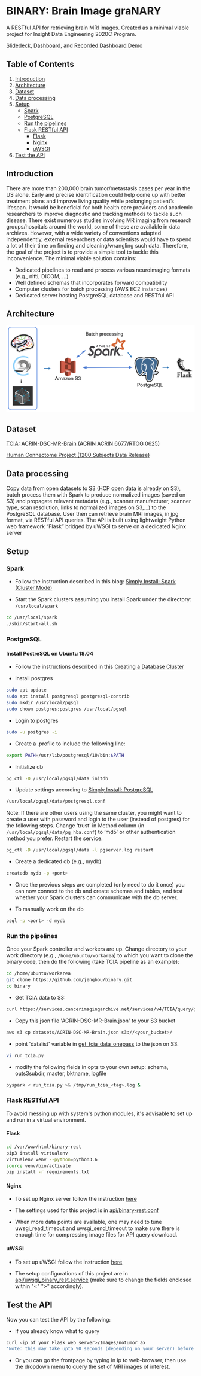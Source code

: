 # **BINARY**: **B**rain **I**mage gra**NARY**

A RESTful API for retrieving brain MRI images.
Created as a minimal viable project for Insight Data Engineering 2020C Program.

[Slidedeck](https://docs.google.com/presentation/d/1ShotzCn2B91CGUAytyrXWHlO4DAl6ki5O5ffQ0Es4KM/edit?usp=sharing),
[Dashboard](http://dataengexpspace.club/), and
[Recorded Dashboard Demo](https://drive.google.com/file/d/1_vzOEVLNmw7Ot4VaZr_nCgF3hSA2DZ8i/view?usp=sharing)

## Table of Contents
1. [Introduction](README.md#Introduction)
1. [Architecture](README.md#Architecture)
1. [Dataset](README.md#Dataset)
1. [Data processing](README.md#Data-processing)
1. [Setup](README.md#Setup)
    - [Spark](README.md#Spark)
    - [PostgreSQL](README.md#PostgreSQL)
    - [Run the pipelines](README.md#Run-the-pipelines)
    - [Flask RESTful API](README.md#Flask-RESTful-API)
        - [Flask](README.md#Flask)
        - [Nginx](README.md#Nginx)
        - [uWSGI](README.md#uWSGI)
1. [Test the API](README.md#Test-the-API)

## Introduction

There are more than 200,000 brain tumor/metastasis cases per year in the US alone.
Early and precise identification could help come up with better treatment plans and improve living quality while prolonging patient’s lifespan.
It would be beneficial for both health care providers and academic researchers to improve diagnostic and tracking methods to tackle such disease.
There exist numerous studies involving MR imaging from research groups/hospitals around the world, some of these are available in data archives.
However, with a wide variety of conventions adapted independently, external researchers or data scientists would have to spend a lot of their time on finding and cleaning/wrangling such data.
Therefore, the goal of the project is to provide a simple tool to tackle this inconvenience.
The minimal viable solution contains:
* Dedicated pipelines to read and process various neuroimaging formats (e.g., nifti, DICOM, ...)
* Well defined schemas that incorporates forward compatibility
* Computer clusters for batch processing (AWS EC2 instances)
* Dedicated server hosting PostgreSQL database and RESTful API

## Architecture

![arch](https://raw.githubusercontent.com/jengbou/binary/master/images/architecture.png)

## Dataset
[TCIA: ACRIN-DSC-MR-Brain (ACRIN ACRIN 6677/RTOG 0625)](https://wiki.cancerimagingarchive.net/pages/viewpage.action?pageId=50135264#50135264a6b63241cb4843a291c45ef8a62d2073)

[Human Connectome Project (1200 Subjects Data Release)](https://humanconnectome.org/study/hcp-young-adult/document/1200-subjects-data-release)

## Data processing

Copy data from open datasets to S3 (HCP open data is already on S3), batch process them with Spark to produce normalized images (saved on S3) and propagate relevant metadata (e.g., scanner manufacturer, scanner type, scan resolution, links to normalized images on S3,...) to the PostgreSQL database.
User then can retrieve brain MRI images, in jpg format, via RESTful API queries.
The API is built using lightweight Python web framework “Flask” bridged by uWSGI to serve on a dedicated Nginx server

## Setup


### Spark

* Follow the instruction described in this blog: [Simply Install: Spark (Cluster Mode)](https://blog.insightdatascience.com/simply-install-spark-cluster-mode-341843a52b88)

* Start the Spark clusters assuming you install Spark under the directory: `/usr/local/spark`

```bash
cd /usr/local/spark
./sbin/start-all.sh
```
### PostgreSQL

#### Install PostreSQL on Ubuntu 18.04
* Follow the instructions described in this [Creating a Database Cluster](https://www.postgresql.org/docs/12/creating-cluster.html)

* Install postgres
```bash
sudo apt update
sudo apt install postgresql postgresql-contrib
sudo mkdir /usr/local/pgsql
sudo chown postgres:postgres /usr/local/pgsql
```


* Login to postgres
```bash
sudo -u postgres -i
```


* Create a .profile to include the following line:
```bash
export PATH=/usr/lib/postgresql/10/bin:$PATH
```


* Initialize db
```bash
pg_ctl -D /usr/local/pgsql/data initdb
```


* Update settings according to [Simply Install: PostgreSQL](https://blog.insightdatascience.com/simply-install-postgresql-58c1e4ebf252)
```bash
/usr/local/pgsql/data/postgresql.conf
```

Note: If there are other users using the same cluster,
you might want to create a user with password and login to the user (instead of postgres) for the following steps.
Change ‘trust’ in Method column (in `/usr/local/pgsql/data/pg_hba.conf`) to ‘md5’ or other authentication method you prefer.
Restart the service.

```bash
pg_ctl -D /usr/local/pgsql/data -l pgserver.log restart
```


* Create a dedicated db (e.g., mydb)
```bash
createdb mydb -p <port>
```


* Once the previous steps are completed (only need to do it once) you can now connect to the db and create schemas and tables, and test whether your Spark clusters can communicate with the db server.


* To manually work on the db
```bash
psql -p <port> -d mydb
```



### Run the pipelines

Once your Spark controller and workers are up. Change directory to your work directory (e.g., `/home/ubuntu/workarea`) to which you want to clone the binary code, then do the following (take TCIA pipeline as an example):

```bash
cd /home/ubuntu/workarea
git clone https://github.com/jengbou/binary.git
cd binary
```
* Get TCIA data to S3:
```bash
curl https://services.cancerimagingarchive.net/services/v4/TCIA/query/getSeries?Collection=ACRIN-DSC-MR-Brain\&format=json -o datasets/ACRIN-DSC-MR-Brain.json
```
* Copy this json file 'ACRIN-DSC-MR-Brain.json' to your S3 bucket
```bash
aws s3 cp datasets/ACRIN-DSC-MR-Brain.json s3://<your_bucket>/
```
* point 'datalist' variable in [get_tcia_data_onepass](https://github.com/jengbou/binary/blob/master/tools/get_tcia_data_onepass.py) to the json on S3.
```bash
vi run_tcia.py
```
* modify the following fields in opts to your own setup: schema, outs3subdir, master, bktname, logfile
```bash
pyspark < run_tcia.py >& /tmp/run_tcia_<tag>.log &
```

### Flask RESTful API

To avoid messing up with system's python modules, it's advisable to set up and run in a virtual environment.

#### Flask

```bash
cd /var/www/html/binary-rest
pip3 install virtualenv
virtualenv venv --python=python3.6
source venv/bin/activate
pip install -r requirements.txt 
```

#### Nginx

* To set up Nginx server follow the instruction [here](https://github.com/tecladocode/rest-api-sections/blob/master/section9/lectures/139_setting_up_nginx_and_our_rest_api/commands.md)

* The settings used for this project is in [api/binary-rest.conf](https://github.com/jengbou/binary/blob/master/api/binary-rest.conf)
* When more data points are available, one may need to tune uwsgi_read_timeout and uwsgi_send_timeout to make sure there is enough time for compressing image files for API query download.

#### uWSGI

* To set up uWSGI follow the instruction [here](https://github.com/tecladocode/rest-api-sections/blob/master/section9/lectures/140_setting_up_uWSGI_to_run_our_REST_API/commands.md)

* The setup configurations of this project are in [api/uwsgi_binary_rest.service](https://github.com/jengbou/binary/blob/master/api/uwsgi_binary_rest.service)
(make sure to change the fields enclosed within "<" ">" accordingly).


## Test the API

Now you can test the API by the following:

* If you already know what to query
```bash
curl <ip of your Flask web server>/Images/notumor_ax
'Note: this may take upto 90 seconds (depending on your server) before the download starts'
```

* Or you can go the frontpage by typing in ip to web-browser, then use the dropdown menu to query the set of MRI images of interest.


